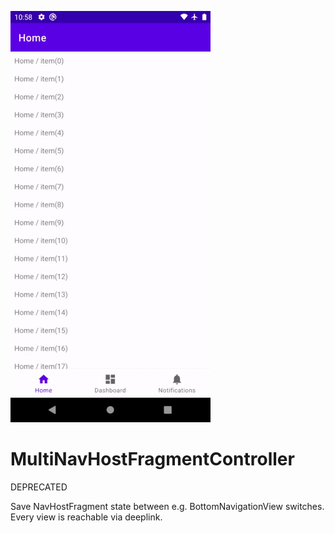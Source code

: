 ![Sample](readme/animation.gif)

# MultiNavHostFragmentController

DEPRECATED

Save NavHostFragment state between e.g. BottomNavigationView switches.
Every view is reachable via deeplink.
